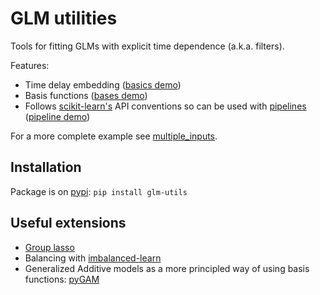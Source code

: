 # GLM utilities

Tools for fitting GLMs with explicit time dependence (a.k.a. filters).

Features:
- Time delay embedding ([basics demo](demo/basics.ipynb))
- Basis functions ([bases demo](demo/basis_functions.ipynb))
- Follows [scikit-learn's](https://scikit-learn.org/) API conventions so can be used with [pipelines](https://scikit-learn.org/stable/modules/compose.html#pipeline) ([pipeline demo](demo/pipeline.ipynb))

For a more complete example see [multiple_inputs](demo/multiple_inputs.ipynb).


## Installation
Package is on [pypi](https://pypi.org/project/glm-utils/):
`pip install glm-utils`


## Useful extensions
- [Group lasso](https://group-lasso.readthedocs.io/en/latest/index.html)
- Balancing with [imbalanced-learn](https://imbalanced-learn.readthedocs.io/en/stable/)
- Generalized Additive models as a more principled way of using basis functions: [pyGAM](https://pygam.readthedocs.io/en/latest/index.html)
